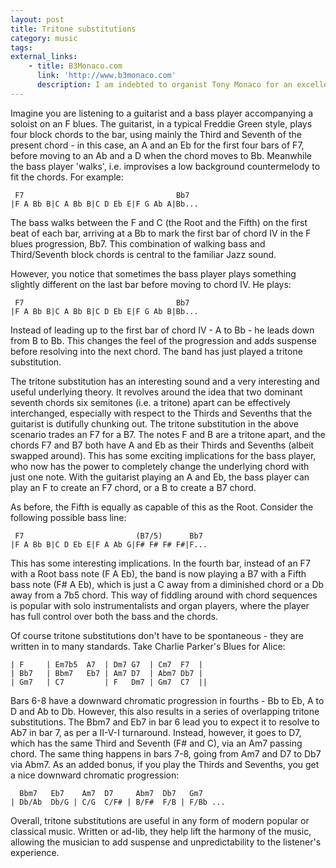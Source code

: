 ```yaml
---
layout: post
title: Tritone substitutions
category: music
tags:
external_links:
    - title: B3Monaco.com
      link: 'http://www.b3monaco.com'
      description: I am indebted to organist Tony Monaco for an excellent article he wrote for the December 2012 issue of Downbeat magazine, which I used as a starting point for this post.
---
```


Imagine you are listening to a guitarist and a bass player accompanying a soloist on an F blues. The guitarist, in a typical Freddie Green style, plays four block chords to the bar, using mainly the Third and Seventh of the present chord - in this case, an A and an Eb for the first four bars of F7, before moving to an Ab and a D when the chord moves to Bb. Meanwhile the bass player 'walks', i.e. improvises a low background countermelody to fit the chords. For example:

     F7                                  Bb7
    |F A Bb B|C A Bb B|C D Eb E|F G Ab A|Bb...

The bass walks between the F and C (the Root and the Fifth) on the first beat of each bar, arriving at a Bb to mark the first bar of chord IV in the F blues progression, Bb7. This combination of walking bass and Third/Seventh block chords is central to the familiar Jazz sound.

However, you notice that sometimes the bass player plays something slightly different on the last bar before moving to chord IV. He plays:

     F7                                  Bb7
    |F A Bb B|C A Bb B|C D Eb E|F G Ab B|Bb...

Instead of leading up to the first bar of chord IV - A to Bb - he leads down from B to Bb. This changes the feel of the progression and adds suspense before resolving into the next chord. The band has just played a tritone substitution.

The tritone substitution has an interesting sound and a very interesting and useful underlying theory. It revolves around the idea that two dominant seventh chords six semitones (i.e. a tritone) apart can be effectively interchanged, especially with respect to the Thirds and Sevenths that the guitarist is dutifully chunking out. The tritone substitution in the above scenario trades an F7 for a B7. The notes F and B are a tritone apart, and the chords F7 and B7 both have A and Eb as their Thirds and Sevenths (albeit swapped around). This has some exciting implications for the bass player, who now has the power to completely change the underlying chord with just one note. With the guitarist playing an A and Eb, the bass player can play an F to create an F7 chord, or a B to create a B7 chord.

As before, the Fifth is equally as capable of this as the Root. Consider the following possible bass line:

     F7                         (B7/5)      Bb7
    |F A Bb B|C D Eb E|F A Ab G|F# F# F# F#|F...

This has some interesting implications. In the fourth bar, instead of an F7 with a Root bass note (F A Eb), the band is now playing a B7 with a Fifth bass note (F# A Eb), which is just a C away from a diminished chord or a Db away from a 7b5 chord. This way of fiddling around with chord sequences is popular with solo instrumentalists and organ players, where the player has full control over both the bass and the chords.

Of course tritone substitutions don't have to be spontaneous - they are written in to many standards. Take Charlie Parker's Blues for Alice:

    | F     | Em7b5  A7  | Dm7 G7  | Cm7  F7  |
    | Bb7   | Bbm7   Eb7 | Am7 D7  | Abm7 Db7 |
    | Gm7   | C7         | F   Dm7 | Gm7  C7  ||

Bars 6-8 have a downward chromatic progression in fourths - Bb to Eb, A to D and Ab to Db. However, this also results in a series of overlapping tritone substitutions. The Bbm7 and Eb7 in bar 6 lead you to expect it to resolve to Ab7 in bar 7, as per a II-V-I turnaround. Instead, however, it goes to D7, which has the same Third and Seventh (F# and C), via an Am7 passing chord. The same thing happens in bars 7-8, going from Am7 and D7 to Db7 via Abm7. As an added bonus, if you play the Thirds and Sevenths, you get a nice downward chromatic progression:

      Bbm7   Eb7    Am7  D7     Abm7  Db7   Gm7
    | Db/Ab  Db/G | C/G  C/F# | B/F#  F/B | F/Bb ...

Overall, tritone substitutions are useful in any form of modern popular or classical music. Written or ad-lib, they help lift the harmony of the music, allowing the musician to add suspense and unpredictability to the listener's experience.
